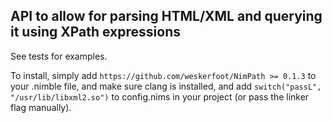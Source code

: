 ## API to allow for parsing HTML/XML and querying it using XPath expressions

See tests for examples.

To install, simply add `https://github.com/weskerfoot/NimPath >= 0.1.3` to your .nimble file, and make sure clang is installed, and add `switch("passL", "/usr/lib/libxml2.so")` to config.nims in your project (or pass the linker flag manually).
